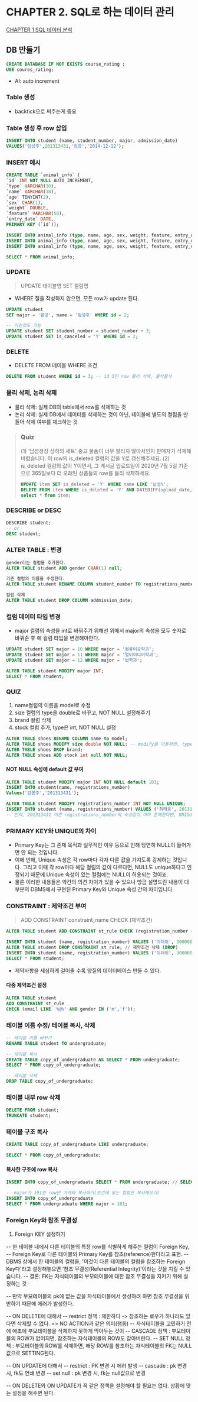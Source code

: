 # CHAPTER 2. SQL로 하는 데이터 관리

<a href = 'https://github.com/tbnsok40/mySQL-practice'> CHAPTER 1 SQL 데이터 분석 </a>
## DB 만들기
``` sql
CREATE DATABASE IF NOT EXISTS course_rating ;
USE coures_rating;
```

* AI: auto increment

### Table 생성
* backtick으로 써주는게 중요

### Table 생성 후 row 삽입
``` sql
INSERT INTO student (name, student_number, major, admission_date)
VALUES('임성후',201313431,'컴공','2014-12-12');
```


### INSERT 예시
``` sql
CREATE TABLE `animal_info` (
`id` INT NOT NULL AUTO_INCREMENT,
`type` VARCHAR(30),
`name` VARCHAR(10),
`age` TINYINT(2),
`sex` CHAR(1),
`weight` DOUBLE,
`feature` VARCHAR(50),
`entry_date` DATE,
PRIMARY KEY (`id`));

INSERT INTO animal_info (type, name, age, sex, weight, feature, entry_date) VALUES ('사자', '리오', 8, 'm', 170.5, '상당히 날렵하고 성격이 유순한 편임', '2015-03-21');
INSERT INTO animal_info (type, name, age, sex, weight, feature, entry_date) VALUES ('코끼리', '조이', 15, 'f', 3000, '새끼 때 무리에서 떨어져 길을 잃고 방황하다가 동물원에 들어와서 적응을 잘 마침', '2007-07-16');
INSERT INTO animal_info (type, name, age, sex, weight, feature, entry_date) VALUES ('치타', '매튜', 20, 'm', 62, '나이가 노령이라 최근 활동량이 현저히 줄어든 모습이 보임', '2003-11-20');

SELECT * FROM animal_info;
```

### UPDATE
> UPDATE 테이블명 SET 컬럼명
- WHERE 절을 작성하지 않으면, 모든 row가 update 된다.

```sql
UPDATE student
SET major = '환공', name = '림성후' WHERE id = 2;

-- 이런것도 가능
UPDATE student SET student_number = student_number + 3;
UPDATE student SET is_canceled = 'Y' WHERE id = 2;
```

### DELETE
- DELETE FROM 테이블 WHERE 조건

```sql
DELETE FROM student WHERE id = 3; -- id 3인 row 물리 삭제, 물삭물삭
```


### 물리 삭제, 논리 삭제
- 물리 삭제: 실제 DB의 table에서 row를 삭제하는 것
- 논리 삭제: 실제 DB에서 데이터를 삭제하는 것이 아닌, 테이블에 별도의 컬럼을 만들어 삭제 여부를 체크하는 것


> ### Quiz
> (1) ‘남성정장 상하의 세트' 중고 물품이 너무 팔리지 않아서인지 판매자가 삭제해버렸습니다. 이 row의 is_deleted 컬럼의 값을 Y로 갱신해주세요. 
> (2) is_deleted 컬럼의 값이 Y이면서, 그 게시글 업로드일이 2020년 7월 5일 기준으로 365일보다 더 오래된 상품들의 row를 물리 삭제하세요. 
> ```sql
> UPDATE item SET is_deleted = 'Y' WHERE name LIKE '남성%';
> DELETE FROM item WHERE is_deleted = 'Y' AND DATEDIFF(upload_date, '2020-7-5') < -365;
> select * from item;
> ```

### DESCRIBE or DESC

``` sql
DESCRIBE student;
-- or
DESC student;
```

### ALTER TABLE : 변경

``` sql
gender라는 컬럼을 추가한다.
ALTER TABLE student ADD gender CHAR(1) null; 

기존 컬럼의 이름을 수정한다.
ALTER TABLE student RENAME COLUMN student_number TO registrations_number;

컬럼 삭제
ALTER TABLE student DROP COLUMN addmission_date;
```

### 컬럼 데이터 타입 변경
- major 컬럼의 속성을 int로 바꿔주기 위해선 위에서 major의 속성을 모두 숫자로 바꿔준 후 에 컬럼 타입을 변경해야한다.

```sql
UPDATE student SET major = 10 WHERE major = '컴퓨터공학과';
UPDATE student SET major = 11 WHERE major = '멀티미디어학과';
UPDATE student SET major = 12 WHERE major = '법학과';

ALTER TABLE student MODIFY major INT;
SELECT * FROM student;
```

### QUIZ
1) name컬럼의 이름을 model로 수정
2) size 컬럼의 type을 double로 바꾸고, NOT NULL 설정해주기
3) brand 컬럼 삭제
4) stock 컬럼 추가, type은 int, NOT NULL 설정
``` sql
ALTER TABLE shoes RENAME COLUMN name to model;
ALTER TABLE shoes MODIFY size double NOT NULL; -- modify를 이용하면, type과 not null 속성을 한번에 바꿀 수 있다.	
ALTER TABLE shoes DROP brand;
ALTER TABLE shoes ADD stock int null NOT NULL;
```

#### NOT NULL 속성에 default 값 부여
``` sql
ALTER TABLE student MODIFY major INT NOT NULL default 101;
INSERT INTO student(name, registrations_number)
Values('김봉주','201313431');
```

``` sql
ALTER TABLE student MODIFY registrations_number INT NOT NULL UNIQUE;
INSERT INTO student (name, registrations_number) VALUES ('최태웅', 201313431);
-- 만약, 201313431 이란 registrations_number의 속성값이 이미 존재한다면, UNIQUE 조건으로 인해 에러가 발생한다.
```

### PRIMARY KEY와 UNIQUE의 차이
- Primary Key는 그 존재 목적과 실무적인 이유 등으로 인해 당연히 NULL이 들어가면 안 되는 것입니다. 
- 이에 반해, Unique 속성은 각 row마다 각자 다른 값을 가지도록 강제하는 것입니다. 그리고 이때 각 row마다 해당 컬럼의 값이 다르다면, NULL도 unique하다고 인정되기 때문에 Unique 속성이 있는 컬럼에는 NULL이 허용되는 것이죠.
- 물론 이러한 내용들은 약간의 의견 차이가 있을 수 있으나 방금 설명드린 내용이 대부분의 DBMS에서 구현된 Primary Key와 Unique 속성 간의 차이입니다. 


### CONSTRAINT : 제약조건 부여

> ADD CONSTRAINT constraint_name CHECK (제약조건)
```sql
ALTER TABLE student ADD CONSTRAINT st_rule CHECK (registration_number < 3000000);

INSERT INTO student (name, registration_number) VALUES ('이대위', 30000000); // 제약조건 위반 에러 발생
ALTER TABLE student DROP CONSTRAINT st_rule; // 제약조건 삭제 (DROP)
INSERT INTO student (name, registration_number) VALUES ('이대위', 30000000); // 정상작동
SELECT * FROM student;
```
* 제약사항을 세심하게 걸어줄 수록 양질의 데이터베이스 만들 수 있다.

#### 다중 제약조건 설정
```sql
ALTER TABLE student
ADD CONSTRAINT st_rule
CHECK (email LIKE '%@%' AND gender IN ('m','f')); 
```


### 테이블 이름 수정/ 테이블 복사, 삭제
``` sql
-- 테이블 이름 바꾸기
RENAME TABLE student TO undergraduate;

-- 테이블 복사
CREATE TABLE copy_of_undergraduate AS SELECT * FROM undergraduate;
SELECT * FROM copy_of_undergraduate;

-- 테이블 삭제
DROP TABLE copy_of_undergraduate;
```
### 테이블 내부 row 삭제
```sql
DELETE FROM student;
TRUNCATE student;
```

### 테이블 구조 복사

```sql
CREATE TABLE copy_of_undergraduate LIKE undergraduate;

SELECT * FROM copy_of_undergraduate;
```

#### 복사한 구조에 row 복사
```sql
INSERT INTO copy_of_undergraduate SELECT * FROM undergraduate; // SELECT 절을 그대로 가져온다

-- major가 101인 row만 가져와 복사하기(조건에 맞는 컬럼만 복사해오기)
INSERT INTO copy_of_undergraduate 
SELECT * FROM undergraduate WHERE major = 101;
```


### Foreign Key와 참조 무결성

1. Foreign KEY 설정하기

-- 한 테이블 내에서 다른 테이블의 특정 row를 식별하게 해주는 컬럼이 Foreign Key,
-- Foreign Key로 다른 테이블의 Primary Key를 참조(reference)한다라고 표현.
-- DBMS 상에서 한 테이블의 컬럼을, '이것이 다른 테이블의 컬럼을 참조하는 Foreign Key다'라고 설정해놓으면 ‘참조 무결성(Referential Integrity)'이라는 것을 지킬 수 있습니다.
-- 결론: FK는 자식테이블의 부모테이블에 대한 참조 무결성을 지키기 위해 설정하는 것

-- 만약 부모테이블의 pk에 없는 값을 자식테이블에서 생성하려 하면 참조 무결성을 위반하기 때문에 에러가 발생한다.

-- ON DELETE에 대해서
-- restrict 정책 : 제한하다 -> 참조하는 로우가 하나라도 있다면 삭제할 수 없다. => NO ACTION과 같은 의미(행동)
-- 자식테이블을 고민하기 전에 애초에 부모테이블을 삭제하지 못하게 막아두는 것이
-- CASCADE 정책 : 부모테이블의 ROW가 없어지면, 참조하는 자식테이블의 ROW도 갈아버린다.
-- SET NULL 정책 : 부모테이블의 ROW를 삭제하면, 해당 ROW를 참조하는 자식테이블의 FK는 NULL값으로 SETTING된다.

-- ON UPDATE에 대해서
-- restrict : PK 변경 시 에러 발생
-- cascade : pk 변경 시, fk도 연쇄 변경
-- set null : pk 변경 시, fk는 null값으로 변경

-- ON DELETE와 ON UPDATE가 꼭 같은 정책을 설정해야 할 필요는 없다. 상황에 맞는 설정을 해주면 된다.
